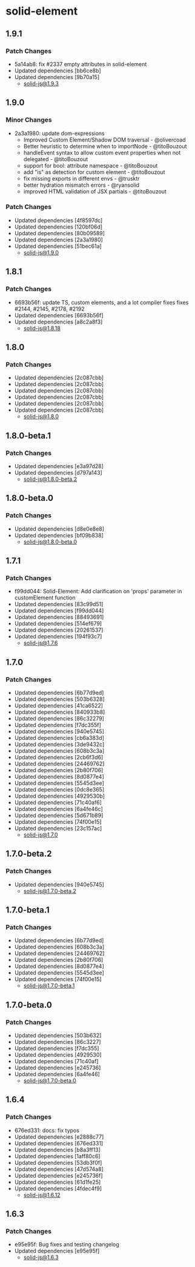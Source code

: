 # solid-element

## 1.9.1

### Patch Changes

- 5a14ab8: fix #2337 empty attributes in solid-element
- Updated dependencies [bb6ce8b]
- Updated dependencies [9b70a15]
  - solid-js@1.9.3

## 1.9.0

### Minor Changes

- 2a3a1980: update dom-expressions
  - Improved Custom Element/Shadow DOM traversal - @olivercoad
  - Better heuristic to determine when to importNode - @titoBouzout
  - handleEvent syntax to allow custom event properties when not delegated - @titoBouzout
  - support for bool: attribute namespace - @titoBouzout
  - add "is" as detection for custom element - @titoBouzout
  - fix missing exports in different envs - @trusktr
  - better hydration mismatch errors - @ryansolid
  - improved HTML validation of JSX partials - @titoBouzout

### Patch Changes

- Updated dependencies [4f8597dc]
- Updated dependencies [120bf06d]
- Updated dependencies [80b09589]
- Updated dependencies [2a3a1980]
- Updated dependencies [51bec61a]
  - solid-js@1.9.0

## 1.8.1

### Patch Changes

- 6693b56f: update TS, custom elements, and a lot compiler fixes
  fixes #2144, #2145, #2178, #2192
- Updated dependencies [6693b56f]
- Updated dependencies [a8c2a8f3]
  - solid-js@1.8.18

## 1.8.0

### Patch Changes

- Updated dependencies [2c087cbb]
- Updated dependencies [2c087cbb]
- Updated dependencies [2c087cbb]
- Updated dependencies [2c087cbb]
- Updated dependencies [2c087cbb]
- Updated dependencies [2c087cbb]
  - solid-js@1.8.0

## 1.8.0-beta.1

### Patch Changes

- Updated dependencies [e3a97d28]
- Updated dependencies [d797a143]
  - solid-js@1.8.0-beta.2

## 1.8.0-beta.0

### Patch Changes

- Updated dependencies [d8e0e8e8]
- Updated dependencies [bf09b838]
  - solid-js@1.8.0-beta.0

## 1.7.1

### Patch Changes

- f99dd044: Solid-Element: Add clarification on 'props' parameter in customElement function
- Updated dependencies [83c99d51]
- Updated dependencies [f99dd044]
- Updated dependencies [88493691]
- Updated dependencies [514ef679]
- Updated dependencies [20261537]
- Updated dependencies [194f93c7]
  - solid-js@1.7.6

## 1.7.0

### Patch Changes

- Updated dependencies [6b77d9ed]
- Updated dependencies [503b6328]
- Updated dependencies [41ca6522]
- Updated dependencies [840933b8]
- Updated dependencies [86c32279]
- Updated dependencies [f7dc355f]
- Updated dependencies [940e5745]
- Updated dependencies [cb6a383d]
- Updated dependencies [3de9432c]
- Updated dependencies [608b3c3a]
- Updated dependencies [2cb6f3d6]
- Updated dependencies [24469762]
- Updated dependencies [2b80f706]
- Updated dependencies [8d0877e4]
- Updated dependencies [5545d3ee]
- Updated dependencies [0dc8e365]
- Updated dependencies [4929530b]
- Updated dependencies [71c40af6]
- Updated dependencies [6a4fe46c]
- Updated dependencies [5d671b89]
- Updated dependencies [74f00e15]
- Updated dependencies [23c157ac]
  - solid-js@1.7.0

## 1.7.0-beta.2

### Patch Changes

- Updated dependencies [940e5745]
  - solid-js@1.7.0-beta.2

## 1.7.0-beta.1

### Patch Changes

- Updated dependencies [6b77d9ed]
- Updated dependencies [608b3c3a]
- Updated dependencies [24469762]
- Updated dependencies [2b80f706]
- Updated dependencies [8d0877e4]
- Updated dependencies [5545d3ee]
- Updated dependencies [74f00e15]
  - solid-js@1.7.0-beta.1

## 1.7.0-beta.0

### Patch Changes

- Updated dependencies [503b632]
- Updated dependencies [86c3227]
- Updated dependencies [f7dc355]
- Updated dependencies [4929530]
- Updated dependencies [71c40af]
- Updated dependencies [e245736]
- Updated dependencies [6a4fe46]
  - solid-js@1.7.0-beta.0

## 1.6.4

### Patch Changes

- 676ed331: docs: fix typos
- Updated dependencies [e2888c77]
- Updated dependencies [676ed331]
- Updated dependencies [b8a3ff13]
- Updated dependencies [1aff80c6]
- Updated dependencies [53db3f0f]
- Updated dependencies [47d574a8]
- Updated dependencies [e245736f]
- Updated dependencies [61d1fe25]
- Updated dependencies [4fdec4f9]
  - solid-js@1.6.12

## 1.6.3

### Patch Changes

- e95e95f: Bug fixes and testing changelog
- Updated dependencies [e95e95f]
  - solid-js@1.6.3
